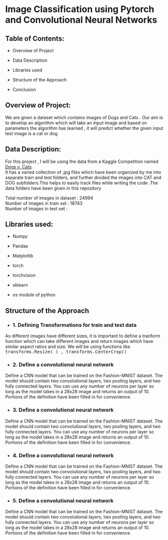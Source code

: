 # Image Classification using Pytorch and Convolutional Neural Networks

## Table of Contents: 
* Overview of Project

* Data Description 
* Libraries used

* Structure of the Approach

* Conclusion



## Overview of Project:

We are given a dataset which contains images of Dogs and Cats . Our aim is to develop an algorithm  which will take an input image and based on parameters the algorithm has learned , it will predict whether the given input test image is a cat or dog

## Data Description:   
For this project , I will be using the data from a Kaggle Competition named <a href='https://www.kaggle.com/c/dogs-vs-cats'>Dogs v. Cats</a>.<br>
It has a varied collection of .jpg files which have been organized by me into separate train and test folders, and further divided the images into CAT and DOG subfolders.This helps to easily track files while writing the code .The data folders have been given in this repository

Total number of images in dataset : 24994<br>
Number of images in train set : 18743<br>
Number of images in test set : 


## Libraries used:
* Numpy

* Pandas
* Matplotlib

* torch
* torchvision<br>
  
* sklearn

* os module of python

## Structure of the Approach

* ### 1. Defining Transformations for train and test data
As different images have different sizes, it is important to define a tranform function which can take different images and return images which have similar aspect ratios and size. We will be using functions like <tt>  transforms.Resize( ) , transforms.CenterCrop() </tt>
 
* ### 2. Define a convolutional neural network <br>

Define a CNN model that can be trained on the Fashion-MNIST dataset. The model should contain two convolutional layers, two pooling layers, and two fully connected layers. You can use any number of neurons per layer so long as the model takes in a 28x28 image and returns an output of 10. Portions of the definition have been filled in for convenience.

* ### 3. Define a convolutional neural network <br>

Define a CNN model that can be trained on the Fashion-MNIST dataset. The model should contain two convolutional layers, two pooling layers, and two fully connected layers. You can use any number of neurons per layer so long as the model takes in a 28x28 image and returns an output of 10. Portions of the definition have been filled in for convenience.

* ### 4. Define a convolutional neural network <br>

Define a CNN model that can be trained on the Fashion-MNIST dataset. The model should contain two convolutional layers, two pooling layers, and two fully connected layers. You can use any number of neurons per layer so long as the model takes in a 28x28 image and returns an output of 10. Portions of the definition have been filled in for convenience.

* ### 5. Define a convolutional neural network <br>

Define a CNN model that can be trained on the Fashion-MNIST dataset. The model should contain two convolutional layers, two pooling layers, and two fully connected layers. You can use any number of neurons per layer so long as the model takes in a 28x28 image and returns an output of 10. Portions of the definition have been filled in for convenience.
